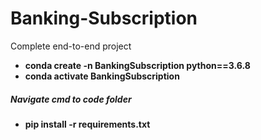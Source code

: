 # Banking-Subscription
Complete end-to-end project

* **conda create -n BankingSubscription python==3.6.8**
* **conda activate BankingSubscription**
##### Navigate cmd to code folder 
* **pip install -r requirements.txt**

